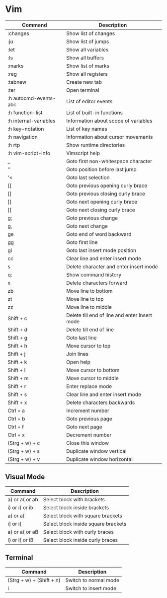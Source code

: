 # Vim

| Command | Description |
|---------|-------------|
| :changes | Show list of changes |
| :ju | Show list of jumps |
| :let | Show all variables |
| :ls | Show all buffers |
| :marks | Show list of marks |
| :reg | Show all registers |
| :tabnew | Create new tab |
| :ter | Open terminal |
| :h autocmd-events-abc | List of editor events |
| :h function-list | List of built-in functions |
| :h internal-variables | Information about scope of variables |
| :h key-notation | List of key names |
| :h navigation | Information about cursor movements |
| :h rtp | Show runtime directories |
| :h vim-script-info | Vimscript help |
| _ | Goto first non-whitespace character |
| '' | Goto position before last jump |
| '< | Goto last selection |
| [[ | Goto previous opening curly brace |
| [] | Goto previous closing curly brace |
| ]] | Goto next opening curly brace |
| ][ | Goto next closing curly brace |
| g; | Goto previous change |
| g, | Goto next change |
| ge | Goto end of word backward |
| gg | Goto first line |
| gi | Goto last insert mode position |
| cc  | Clear line and enter insert mode |
| s | Delete character and enter insert mode |
| q: | Show command history |
| x | Delete characters forward |
| zb | Move line to bottom |
| zt | Move line to top |
| zz | Move line to middle |
| Shift + c | Delete till end of line and enter insert mode |
| Shift + d | Delete till end of line |
| Shift + g | Goto last line |
| Shift + h | Move cursor to top |
| Shift + j | Join lines |
| Shift + k | Open help |
| Shift + l | Move cursor to bottom |
| Shift + m | Move cursor to middle |
| Shift + r | Enter replace mode |
| Shift + s | Clear line and enter insert mode |
| Shift + x | Delete characters backwards |
| Ctrl + a | Increment number |
| Ctrl + b | Goto previous page |
| Ctrl + f | Goto next page |
| Ctrl + x | Decrement number |
| (Strg + w) + c | Close this window |
| (Strg + w) + s  | Duplicate window vertical |
| (Strg + w) + v | Duplicate window horizontal |

## Visual Mode
| Command | Description |
|---------|-------------|
| a) or a( or ab | Select block with brackets |
| i) or i( or ib | Select block inside brackets |
| a] or a[ | Select block with square brackets |
| i] or i[ | Select block inside square brackets |
| a} or a{ or aB | Select block with curly braces |
| i} or i{ or iB | Select block inside curly braces |

## Terminal
| Command | Description |
|---------|-------------|
| (Strg + w) + (Shift + n) | Switch to normal mode |
| i | Switch to insert mode |
